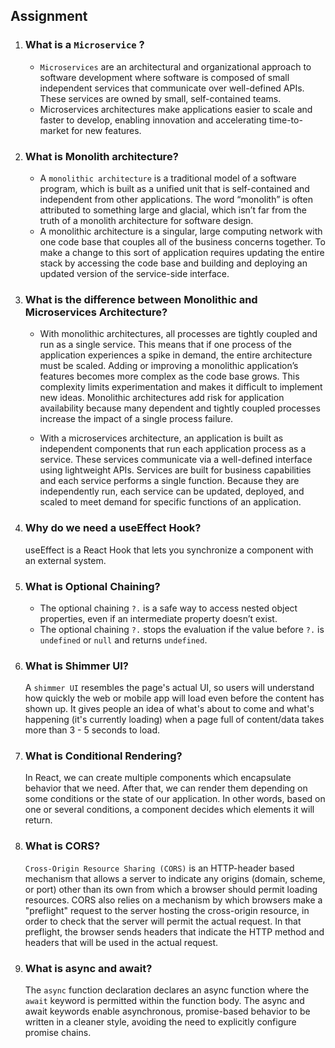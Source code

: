 ## Assignment

1. ### What is a `Microservice` ?
   -  `Microservices` are an architectural and organizational approach to software development where software is composed of small independent services that communicate over well-defined APIs. These services are owned by small, self-contained teams.
   -  Microservices architectures make applications easier to scale and faster to develop, enabling innovation and accelerating time-to-market for new features.
2. ### What is Monolith architecture?
   -  A `monolithic architecture` is a traditional model of a software program, which is built as a unified unit that is self-contained and independent from other applications. The word “monolith” is often attributed to something large and glacial, which isn’t far from the truth of a monolith architecture for software design.
   -  A monolithic architecture is a singular, large computing network with one code base that couples all of the business concerns together. To make a change to this sort of application requires updating the entire stack by accessing the code base and building and deploying an updated version of the service-side interface.
3. ### What is the difference between Monolithic and Microservices Architecture?

   -  With monolithic architectures, all processes are tightly coupled and run as a single service. This means that if one process of the application experiences a spike in demand, the entire architecture must be scaled. Adding or improving a monolithic application’s features becomes more complex as the code base grows. This complexity limits experimentation and makes it difficult to implement new ideas. Monolithic architectures add risk for application availability because many dependent and tightly coupled processes increase the impact of a single process failure.

   -  With a microservices architecture, an application is built as independent components that run each application process as a service. These services communicate via a well-defined interface using lightweight APIs. Services are built for business capabilities and each service performs a single function. Because they are independently run, each service can be updated, deployed, and scaled to meet demand for specific functions of an application.

4. ### Why do we need a useEffect Hook?
   useEffect is a React Hook that lets you synchronize a component with an external system.
5. ### What is Optional Chaining?
   -  The optional chaining `?.` is a safe way to access nested object properties, even if an intermediate property doesn’t exist.
   -  The optional chaining `?.` stops the evaluation if the value before `?.` is `undefined` or `null` and returns `undefined`.
6. ### What is Shimmer UI?
   A `shimmer UI` resembles the page's actual UI, so users will understand how quickly the web or mobile app will load even before the content has shown up. It gives people an idea of what's about to come and what's happening (it's currently loading) when a page full of content/data takes more than 3 - 5 seconds to load.
7. ### What is Conditional Rendering?
   In React, we can create multiple components which encapsulate behavior that we need. After that, we can render them depending on some conditions or the state of our application. In other words, based on one or several conditions, a component decides which elements it will return.
8. ### What is CORS?
   `Cross-Origin Resource Sharing (CORS)` is an HTTP-header based mechanism that allows a server to indicate any origins (domain, scheme, or port) other than its own from which a browser should permit loading resources. CORS also relies on a mechanism by which browsers make a "preflight" request to the server hosting the cross-origin resource, in order to check that the server will permit the actual request. In that preflight, the browser sends headers that indicate the HTTP method and headers that will be used in the actual request.
9. ### What is async and await?
   The `async` function declaration declares an async function where the `await` keyword is permitted within the function body. The async and await keywords enable asynchronous, promise-based behavior to be written in a cleaner style, avoiding the need to explicitly configure promise chains.
